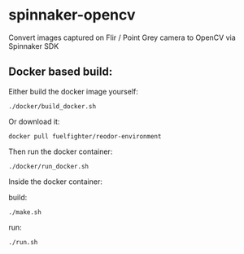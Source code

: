 # spinnaker-opencv
Convert images captured on Flir / Point Grey camera to OpenCV via Spinnaker SDK

## Docker based build:

Either build the docker image yourself:
```
./docker/build_docker.sh
```

Or download it:
```
docker pull fuelfighter/reodor-environment
```

Then run the docker container:
```
./docker/run_docker.sh
```

Inside the docker container:

build:

```
./make.sh
```

run:
```
./run.sh
```
